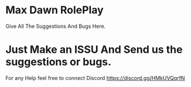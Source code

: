 # Max Dawn RolePlay
Give All The Suggestions And Bugs Here.
# Just Make an ISSU And Send us the suggestions or bugs.

For any Help feel free to connect Discord
https://discord.gg/HMkUVQqrfN

